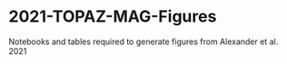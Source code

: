 # 2021-TOPAZ-MAG-Figures
Notebooks and tables required to generate figures from Alexander et al. 2021
